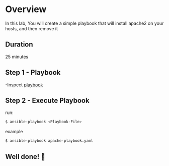 <link rel='stylesheet' href='../assets/css/main.css'/>

# Overview

In this lab, You will create a simple playbook that will install apache2 on your hosts, and then remove it

## Duration

25 minutes

## Step 1 - Playbook

-Inspect [playbook](apache-playbook.yaml)



## Step 2 - Execute Playbook

run:
```bash
$ ansible-playbook <Playbook-File>
```

example

```bash
$ ansible-playbook apache-playbook.yaml
```


## Well done! 👏